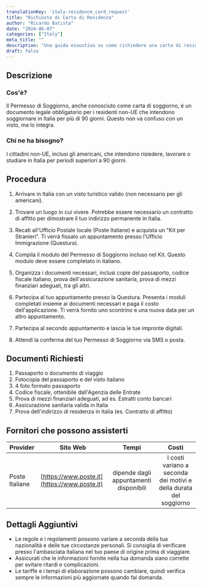 ```yaml
---
translationKey: 'italy-residence_card_request'
title: "Richiesta di Carta di Residenza"
author: "Ricardo Batista"
date: "2024-06-07"
categories: ["Italy"]
meta_title: ""
description: "Una guida esaustiva su come richiedere una carta di residenza (Carta di Soggiorno/Permesso di Soggiorno) in Italia."
draft: false
---
```


## Descrizione
### Cos'è?
Il Permesso di Soggiorno, anche conosciuto come carta di soggiorno, è un documento legale obbligatorio per i residenti non-UE che intendono soggiornare in Italia per più di 90 giorni. Questo non va confuso con un visto, ma lo integra.

### Chi ne ha bisogno?
I cittadini non-UE, inclusi gli americani, che intendono risiedere, lavorare o studiare in Italia per periodi superiori a 90 giorni.

## Procedura

1. Arrivare in Italia con un visto turistico valido (non necessario per gli americani).

2. Trovare un luogo in cui vivere. Potrebbe essere necessario un contratto di affitto per dimostrare il tuo indirizzo permanente in Italia.

3. Recati all'Ufficio Postale locale (Poste Italiane) e acquista un "Kit per Stranieri". Ti verrà fissato un appuntamento presso l'Ufficio Immigrazione (Questura).

4. Compila il modulo del Permesso di Soggiorno incluso nel Kit. Questo modulo deve essere completato in italiano.

5. Organizza i documenti necessari, inclusi copie del passaporto, codice fiscale italiano, prova dell'assicurazione sanitaria, prova di mezzi finanziari adeguati, tra gli altri.

6. Partecipa al tuo appuntamento presso la Questura. Presenta i moduli completati insieme ai documenti necessari e paga il costo dell'applicazione. Ti verrà fornito uno scontrino e una nuova data per un altro appuntamento.

7. Partecipa al secondo appuntamento e lascia le tue impronte digitali.

8. Attendi la conferma del tuo Permesso di Soggiorno via SMS o posta.

## Documenti Richiesti

1. Passaporto o documento di viaggio
2. Fotocopia del passaporto e del visto italiano
3. 4 foto formato passaporto
4. Codice fiscale, ottenibile dall'Agenzia delle Entrate
5. Prova di mezzi finanziari adeguati, ad es. Estratti conto bancari
6. Assicurazione sanitaria valida in Italia
7. Prova dell'indirizzo di residenza in Italia (es. Contratto di affitto)

## Fornitori che possono assisterti

| Provider        |     Sito Web     |     Tempi    |       Costi      |
| --------------- | --------------- |  :-------------: | :-------------: |
| Poste Italiane   |  [https://www.poste.it](https://www.poste.it)     | dipende dagli appuntamenti disponibili     |       I costi variano a seconda dei motivi e della durata del soggiorno      |

## Dettagli Aggiuntivi
* Le regole e i regolamenti possono variare a seconda della tua nazionalità e delle tue circostanze personali. Si consiglia di verificare presso l'ambasciata italiana nel tuo paese di origine prima di viaggiare.
* Assicurati che le informazioni fornite nella tua domanda siano corrette per evitare ritardi e complicazioni.
* Le tariffe e i tempi di elaborazione possono cambiare, quindi verifica sempre le informazioni più aggiornate quando fai domanda.